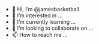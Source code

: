 - 👋 Hi, I’m @jamesbasketball
- 👀 I’m interested in ...
- 🌱 I’m currently learning ...
- 💞️ I’m looking to collaborate on ...
- 📫 How to reach me ...

<!---
jamesbasketball/jamesbasketball is a ✨ special ✨ repository because its `README.md` (this file) appears on your GitHub profile.
You can click the Preview link to take a look at your changes.
--->
